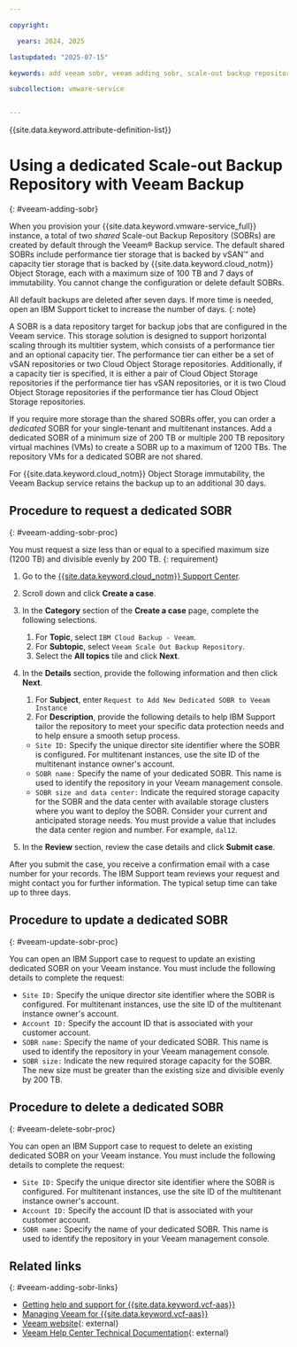 ```yaml
---

copyright:

  years: 2024, 2025

lastupdated: "2025-07-15"

keywords: add veeam sobr, veeam adding sobr, scale-out backup repository

subcollection: vmware-service


---
```


{{site.data.keyword.attribute-definition-list}}

# Using a dedicated Scale-out Backup Repository with Veeam Backup
{: #veeam-adding-sobr}

When you provision your {{site.data.keyword.vmware-service_full}} instance, a total of two *shared* Scale-out Backup Repository (SOBRs) are created by default through the Veeam® Backup service. The default shared SOBRs include performance tier storage that is backed by vSAN™ and capacity tier storage that is backed by {{site.data.keyword.cloud_notm}} Object Storage, each with a maximum size of 100 TB and 7 days of immutability. You cannot change the configuration or delete default SOBRs.

All default backups are deleted after seven days. If more time is needed, open an IBM Support ticket to increase the number of days.
{: note}

A SOBR is a data repository target for backup jobs that are configured in the Veeam service. This storage solution is designed to support horizontal scaling through its multitier system, which consists of a performance tier and an optional capacity tier. The performance tier can either be a set of vSAN repositories or two Cloud Object Storage repositories. Additionally, if a capacity tier is specified, it is either a pair of Cloud Object Storage repositories if the performance tier has vSAN repositories, or it is two Cloud Object Storage repositories if the performance tier has Cloud Object Storage repositories. 

If you require more storage than the shared SOBRs offer, you can order a *dedicated* SOBR for your single-tenant and multitenant instances. Add a dedicated SOBR of a minimum size of 200 TB or multiple 200 TB repository virtual machines (VMs) to create a SOBR up to a maximum of 1200 TBs. The repository VMs for a dedicated SOBR are not shared.

For {{site.data.keyword.cloud_notm}} Object Storage immutability, the Veeam Backup service retains the backup up to an additional 30 days.

## Procedure to request a dedicated SOBR
{: #veeam-adding-sobr-proc}

You must request a size less than or equal to a specified maximum size (1200 TB) and divisible evenly by 200 TB.
{: requirement}

1. Go to the [{{site.data.keyword.cloud_notm}} Support Center](https://cloud.ibm.com/unifiedsupport/supportcenter).
2. Scroll down and click **Create a case**.
3. In the **Category** section of the **Create a case** page, complete the following selections.
    1. For **Topic**, select `IBM Cloud Backup - Veeam`.
    2. For **Subtopic**, select `Veeam Scale Out Backup Repository`.
    3. Select the **All topics** tile and click **Next**.
4. In the **Details** section, provide the following information and then click **Next**.
    1. For **Subject**, enter `Request to Add New Dedicated SOBR to Veeam Instance`
    2. For **Description**, provide the following details to help IBM Support tailor the repository to meet your specific data protection needs and to help ensure a smooth setup process.

    * `Site ID:` Specify the unique director site identifier where the SOBR is configured. For multitenant instances, use the site ID of the multitenant instance owner's account.
    * `SOBR name:` Specify the name of your dedicated SOBR. This name is used to identify the repository in your Veeam management console.
    * `SOBR size and data center:` Indicate the required storage capacity for the SOBR and the data center with available storage clusters where you want to deploy the SOBR. Consider your current and anticipated storage needs. You must provide a value that includes the data center region and number. For example, `dal12`.

5. In the **Review** section, review the case details and click **Submit case**.

After you submit the case, you receive a confirmation email with a case number for your records. The IBM Support team reviews your request and might contact you for further information. The typical setup time can take up to three days.

## Procedure to update a dedicated SOBR
{: #veeam-update-sobr-proc}

You can open an IBM Support case to request to update an existing dedicated SOBR on your Veeam instance. You must include the following details to complete the request:

* `Site ID:` Specify the unique director site identifier where the SOBR is configured. For multitenant instances, use the site ID of the multitenant instance owner's account.
* `Account ID:` Specify the account ID that is associated with your customer account.
* `SOBR name:` Specify the name of your dedicated SOBR. This name is used to identify the repository in your Veeam management console.
* `SOBR size:` Indicate the new required storage capacity for the SOBR. The new size must be greater than the existing size and divisible evenly by 200 TB.

## Procedure to delete a dedicated SOBR
{: #veeam-delete-sobr-proc}

You can open an IBM Support case to request to delete an existing dedicated SOBR on your Veeam instance. You must include the following details to complete the request:

* `Site ID:` Specify the unique director site identifier where the SOBR is configured. For multitenant instances, use the site ID of the multitenant instance owner's account.
* `Account ID:` Specify the account ID that is associated with your customer account.
* `SOBR name:` Specify the name of your dedicated SOBR. This name is used to identify the repository in your Veeam management console.

## Related links
{: #veeam-adding-sobr-links}

* [Getting help and support for {{site.data.keyword.vcf-aas}}](/docs/vmware-service?topic=vmware-service-support)
* [Managing Veeam for {{site.data.keyword.vcf-aas}}](/docs/vmware-service?topic=vmware-service-tenant-veeam)
* [Veeam website](https://www.veeam.com/){: external}
* [Veeam Help Center Technical Documentation](https://www.veeam.com/support/help-center-technical-documentation.html?productId=8&version=product%3A8%2F221){: external}
